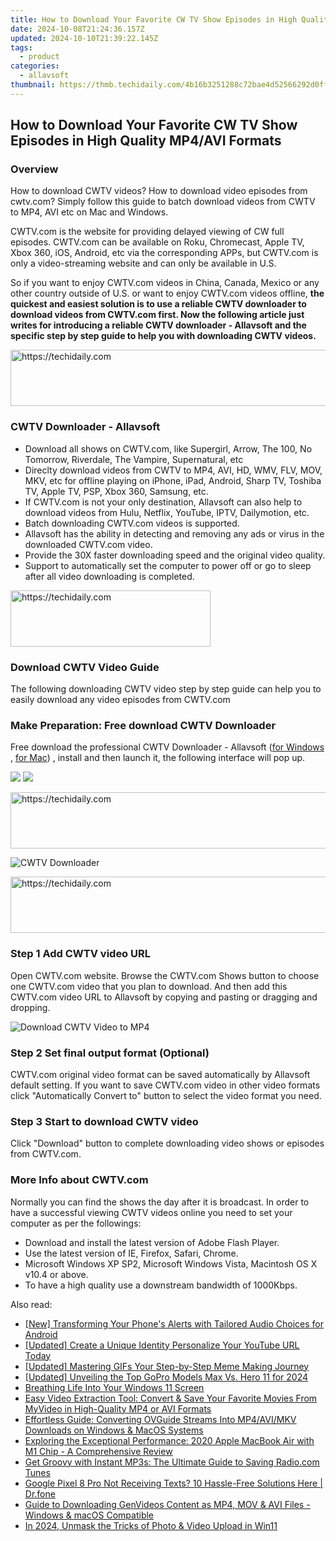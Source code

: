 ```yaml
---
title: How to Download Your Favorite CW TV Show Episodes in High Quality MP4/AVI Formats
date: 2024-10-08T21:24:36.157Z
updated: 2024-10-10T21:39:22.145Z
tags:
  - product
categories:
  - allavsoft
thumbnail: https://thmb.techidaily.com/4b16b3251288c72bae4d52566292d0ff9c24e9171ca6d4f0c10b7f0b7d11bf8b.jpg
---
```


## How to Download Your Favorite CW TV Show Episodes in High Quality MP4/AVI Formats

### Overview

How to download CWTV videos? How to download video episodes from cwtv.com? Simply follow this guide to batch download videos from CWTV to MP4, AVI etc on Mac and Windows.

CWTV.com is the website for providing delayed viewing of CW full episodes. CWTV.com can be available on Roku, Chromecast, Apple TV, Xbox 360, iOS, Android, etc via the corresponding APPs, but CWTV.com is only a video-streaming website and can only be available in U.S.

So if you want to enjoy CWTV.com videos in China, Canada, Mexico or any other country outside of U.S. or want to enjoy CWTV.com videos offline, **the quickest and easiest solution is to use a reliable CWTV downloader to download videos from CWTV.com first. Now the following article just writes for introducing a reliable CWTV downloader - Allavsoft and the specific step by step guide to help you with downloading CWTV videos.**

<!-- affiliate ads begin -->
<a href="https://ephamedtechinc.pxf.io/c/5597632/2136627/26400" target="_top" id="2136627">
  <img src="//a.impactradius-go.com/display-ad/26400-2136627" border="0" alt="https://techidaily.com" width="728" height="90"/>
</a>
<img height="0" width="0" src="https://ephamedtechinc.pxf.io/i/5597632/2136627/26400" style="position:absolute;visibility:hidden;" border="0" />
<!-- affiliate ads end -->

### CWTV Downloader - Allavsoft

* Download all shows on CWTV.com, like Supergirl, Arrow, The 100, No Tomorrow, Riverdale, The Vampire, Supernatural, etc
* Direclty download videos from CWTV to MP4, AVI, HD, WMV, FLV, MOV, MKV, etc for offline playing on iPhone, iPad, Android, Sharp TV, Toshiba TV, Apple TV, PSP, Xbox 360, Samsung, etc.
* If CWTV.com is not your only destination, Allavsoft can also help to download videos from Hulu, Netflix, YouTube, IPTV, Dailymotion, etc.
* Batch downloading CWTV.com videos is supported.
* Allavsoft has the ability in detecting and removing any ads or virus in the downloaded CWTV.com video.
* Provide the 30X faster downloading speed and the original video quality.
* Support to automatically set the computer to power off or go to sleep after all video downloading is completed.

<!-- affiliate ads begin -->
<a href="https://wigfever.sjv.io/c/5597632/2014850/22899" target="_top" id="2014850">
  <img src="//a.impactradius-go.com/display-ad/22899-2014850" border="0" alt="https://techidaily.com" width="320" height="90"/>
</a>
<img height="0" width="0" src="https://wigfever.sjv.io/i/5597632/2014850/22899" style="position:absolute;visibility:hidden;" border="0" />
<!-- affiliate ads end -->

### Download CWTV Video Guide

The following downloading CWTV video step by step guide can help you to easily download any video episodes from CWTV.com

### Make Preparation: Free download CWTV Downloader

Free download the professional CWTV Downloader - Allavsoft ([for Windows](https://tools.techidaily.com/allavsoft/products/) , [for Mac](https://tools.techidaily.com/allavsoft/products/)) , install and then launch it, the following interface will pop up.

[![](https://www.allavsoft.com/how-to/../images/how-to/free-download-win.jpg)](https://tools.techidaily.com/allavsoft/products/) [![](https://www.allavsoft.com/how-to/../images/how-to/free-download-mac.jpg)](https://tools.techidaily.com/allavsoft/products/)

<!-- affiliate ads begin -->
<a href="https://aligracehair.sjv.io/c/5597632/2087267/19272" target="_top" id="2087267">
  <img src="//a.impactradius-go.com/display-ad/19272-2087267" border="0" alt="https://techidaily.com" width="728" height="90"/>
</a>
<img height="0" width="0" src="https://aligracehair.sjv.io/i/5597632/2087267/19272" style="position:absolute;visibility:hidden;" border="0" />
<!-- affiliate ads end -->

![CWTV Downloader](https://www.allavsoft.com/how-to/../images/allavsoft/screen-shot-600.jpg)

<!-- affiliate ads begin -->
<a href="https://appsumo.8odi.net/c/5597632/1062450/7443" target="_top" id="1062450">
  <img src="//a.impactradius-go.com/display-ad/7443-1062450" border="0" alt="https://techidaily.com" width="600" height="90"/>
</a>
<img height="0" width="0" src="https://appsumo.8odi.net/i/5597632/1062450/7443" style="position:absolute;visibility:hidden;" border="0" />
<!-- affiliate ads end -->

### Step 1 Add CWTV video URL

Open CWTV.com website. Browse the CWTV.com Shows button to choose one CWTV.com video that you plan to download. And then add this CWTV.com video URL to Allavsoft by copying and pasting or dragging and dropping.

![Download CWTV Video to MP4](https://www.allavsoft.com/how-to/../images/how-to/download-rtmp-video/download-rtmp-video.jpg)

### Step 2 Set final output format (Optional)

CWTV.com original video format can be saved automatically by Allavsoft default setting. If you want to save CWTV.com video in other video formats click "Automatically Convert to" button to select the video format you need.

### Step 3 Start to download CWTV video

Click "Download" button to complete downloading video shows or episodes from CWTV.com.

### More Info about CWTV.com

Normally you can find the shows the day after it is broadcast. In order to have a successful viewing CWTV videos online you need to set your computer as per the followings:

* Download and install the latest version of Adobe Flash Player.
* Use the latest version of IE, Firefox, Safari, Chrome.
* Microsoft Windows XP SP2, Microsoft Windows Vista, Macintosh OS X v10.4 or above.
* To have a high quality use a downstream bandwidth of 1000Kbps.

<ins class="adsbygoogle"
     style="display:block"
     data-ad-format="autorelaxed"
     data-ad-client="ca-pub-7571918770474297"
     data-ad-slot="1223367746"></ins>

<ins class="adsbygoogle"
     style="display:block"
     data-ad-client="ca-pub-7571918770474297"
     data-ad-slot="8358498916"
     data-ad-format="auto"
     data-full-width-responsive="true"></ins>

<span class="atpl-alsoreadstyle">Also read:</span>
<div><ul>
<li><a href="https://some-guidance.techidaily.com/new-transforming-your-phones-alerts-with-tailored-audio-choices-for-android/"><u>[New] Transforming Your Phone's Alerts with Tailored Audio Choices for Android</u></a></li>
<li><a href="https://youtube-zero.techidaily.com/ed-create-a-unique-identity-personalize-your-youtube-url-today/"><u>[Updated] Create a Unique Identity Personalize Your YouTube URL Today</u></a></li>
<li><a href="https://fox-helps.techidaily.com/updated-mastering-gifs-your-step-by-step-meme-making-journey/"><u>[Updated] Mastering GIFs Your Step-by-Step Meme Making Journey</u></a></li>
<li><a href="https://article-files.techidaily.com/updated-unveiling-the-top-gopro-models-max-vs-hero-11-for-2024/"><u>[Updated] Unveiling the Top GoPro Models Max Vs. Hero 11 for 2024</u></a></li>
<li><a href="https://win11.techidaily.com/breathing-life-into-your-windows-11-screen/"><u>Breathing Life Into Your Windows 11 Screen</u></a></li>
<li><a href="https://win-popular.techidaily.com/easy-video-extraction-tool-convert-and-save-your-favorite-movies-from-myvideo-in-high-quality-mp4-or-avi-formats/"><u>Easy Video Extraction Tool: Convert & Save Your Favorite Movies From MyVideo in High-Quality MP4 or AVI Formats</u></a></li>
<li><a href="https://win-popular.techidaily.com/effortless-guide-converting-ovguide-streams-into-mp4avimkv-downloads-on-windows-and-macos-systems/"><u>Effortless Guide: Converting OVGuide Streams Into MP4/AVI/MKV Downloads on Windows & MacOS Systems</u></a></li>
<li><a href="https://buynow-tips.techidaily.com/exploring-the-exceptional-performance-2020-apple-macbook-air-with-m1-chip-a-comprehensive-review/"><u>Exploring the Exceptional Performance: 2020 Apple MacBook Air with M1 Chip - A Comprehensive Review</u></a></li>
<li><a href="https://win-popular.techidaily.com/get-groovy-with-instant-mp3s-the-ultimate-guide-to-saving-radiocom-tunes/"><u>Get Groovy with Instant MP3s: The Ultimate Guide to Saving Radio.com Tunes</u></a></li>
<li><a href="https://howto.techidaily.com/google-pixel-8-pro-not-receiving-texts-10-hassle-free-solutions-here-drfone-by-drfone-fix-android-problems-fix-android-problems/"><u>Google Pixel 8 Pro Not Receiving Texts? 10 Hassle-Free Solutions Here | Dr.fone</u></a></li>
<li><a href="https://win-popular.techidaily.com/guide-to-downloading-genvideos-content-as-mp4-mov-and-avi-files-windows-and-macos-compatible/"><u>Guide to Downloading GenVideos Content as MP4, MOV & AVI Files - Windows & macOS Compatible</u></a></li>
<li><a href="https://some-approaches.techidaily.com/in-2024-unmask-the-tricks-of-photo-and-video-upload-in-win11/"><u>In 2024, Unmask the Tricks of Photo & Video Upload in Win11</u></a></li>
</ul></div>

